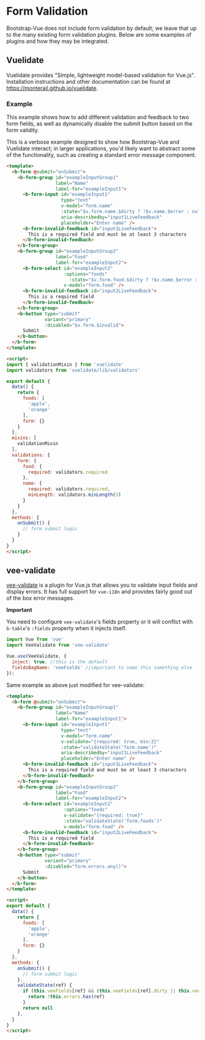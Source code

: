 # Form Validation

Bootstrap-Vue does not include form validation by default; we leave that up to the many existing form validation plugins. Below are some examples of plugins and how they may be integrated.

## Vuelidate

Vuelidate provides "Simple, lightweight model-based validation for Vue.js". Installation instructions and other documentation can be found at https://monterail.github.io/vuelidate.

### Example

This example shows how to add different validation and feedback to two form fields, as well as dynamically disable the submit button based on the form validity.

This is a verbose example designed to show how Bootstrap-Vue and Vuelidate interact; in larger applications, you'd likely want to abstract some of the functionality, such as creating a standard error message component.

```html
<template>
  <b-form @submit="onSubmit">
    <b-form-group id="exampleInputGroup1"
                  label="Name"
                  label-for="exampleInput1">
      <b-form-input id="exampleInput1"
                    type="text"
                    v-model="form.name"
                    :state="$v.form.name.$dirty ? !$v.name.$error : null"
                    aria-describedby="input1LiveFeedback"
                    placeholder="Enter name" />
      <b-form-invalid-feedback id="input1LiveFeedback">
        This is a required field and must be at least 3 characters
      </b-form-invalid-feedback>
    </b-form-group>
    <b-form-group id="exampleInputGroup2"
                  label="Food"
                  label-for="exampleInput2">
      <b-form-select id="exampleInput2"
                     :options="foods"
                       :state="$v.form.food.$dirty ? !$v.name.$error : null"
                     v-model="form.food" />
      <b-form-invalid-feedback id="input2LiveFeedback">
        This is a required field
      </b-form-invalid-feedback>
    </b-form-group>
    <b-button type="submit"
              variant="primary"
              :disabled="$v.form.$invalid">
      Submit
    </b-button>
  </b-form>
</template>

<script>
import { validationMixin } from 'vuelidate'
import validators from 'vuelidate/lib/validators'

export default {
  data() {
    return {
      foods: [
        'apple',
        'orange'
      ],
      form: {}
    }
  },
  mixins: [
    validationMixin
  ],
  validations: {
    form: {
      food: {
        required: validators.required
      },
      name: {
        required: validators.required,
        minLength: validators.minLength(3)
      }
    }
  },
  methods: {
    onSubmit() {
      // form submit logic
    }
  }
}
</script>
```

## vee-validate

[vee-validate](https://github.com/baianat/vee-validate) is a plugin for Vue.js that allows you to validate input fields and display errors. It has full support for `vue-i18n` and provides fairly good out of the box error messages.

**Important**

You need to configure `vee-validate`'s fields property or it will conflict with `b-table`'s `:fields` property when it injects itself.

```js
import Vue from 'vue'
import VeeValidate from 'vee-validate'

Vue.use(VeeValidate, {
  inject: true, //this is the default
  fieldsBagName: 'veeFields' //important to name this something else
});
```

Same example as above just modified for vee-validate:

```html
<template>
  <b-form @submit="onSubmit">
    <b-form-group id="exampleInputGroup1"
                  label="Name"
                  label-for="exampleInput1">
      <b-form-input id="exampleInput1"
                    type="text"
                    v-model="form.name"
                    v-validate="{required: true, min:2}"
                    :state="validateState('form.name')"
                    aria-describedby="input1LiveFeedback"
                    placeholder="Enter name" />
      <b-form-invalid-feedback id="input1LiveFeedback">
        This is a required field and must be at least 3 characters
      </b-form-invalid-feedback>
    </b-form-group>
    <b-form-group id="exampleInputGroup2"
                  label="Food"
                  label-for="exampleInput2">
      <b-form-select id="exampleInput2"
                     :options="foods"
                     v-validate="{required: true}"
                     :state="validateState('form.foods')"
                     v-model="form.food" />
      <b-form-invalid-feedback id="input2LiveFeedback">
        This is a required field
      </b-form-invalid-feedback>
    </b-form-group>
    <b-button type="submit"
              variant="primary"
              :disabled="form.errors.any()">
      Submit
    </b-button>
  </b-form>
</template>

<script>
export default {
  data() {
    return {
      foods: [
        'apple',
        'orange'
      ],
      form: {}
    }
  },
  methods: {
    onSubmit() {
      // form submit logic
    },
    validateState(ref) {
      if (this.veeFields[ref] && (this.veeFields[ref].dirty || this.veeFields[ref].validated)) {
        return !this.errors.has(ref)
      }
      return null
    },
  }
}
</script>
```

